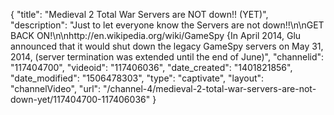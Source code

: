 {
    "title": "Medieval 2 Total War Servers are NOT down!! (YET)",
    "description": "Just to let everyone know the Servers are not down!!\n\nGET BACK ON!\n\nhttp:\/\/en.wikipedia.org\/wiki\/GameSpy  {In April 2014, Glu announced that it would shut down the legacy GameSpy servers on May 31, 2014, (server termination was extended until the end of June)",
    "channelid": "117404700",
    "videoid": "117406036",
    "date_created": "1401821856",
    "date_modified": "1506478303",
    "type": "captivate",
    "layout": "channelVideo",
    "url": "\/channel-4\/medieval-2-total-war-servers-are-not-down-yet\/117404700-117406036"
}